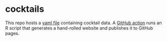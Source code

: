 # cocktails

This repo hosts a [yaml file](inst/data/cocktails.yml) containing cocktail data. A [GitHub action](.github/workflows/render-site.yaml) runs an R script that generates a hand-rolled website and publishes it to GitHub pages.
